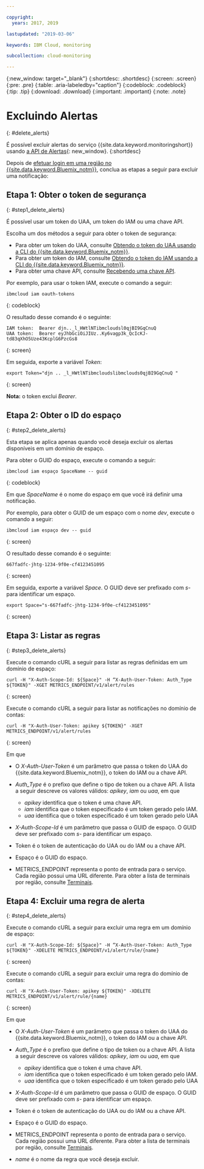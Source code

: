 ```yaml
---

copyright:
  years: 2017, 2019

lastupdated: "2019-03-06"

keywords: IBM Cloud, monitoring

subcollection: cloud-monitoring

---
```


{:new_window: target="_blank"}
{:shortdesc: .shortdesc}
{:screen: .screen}
{:pre: .pre}
{:table: .aria-labeledby="caption"}
{:codeblock: .codeblock}
{:tip: .tip}
{:download: .download}
{:important: .important}
{:note: .note}



# Excluindo Alertas
{: #delete_alerts}

É possível excluir alertas do serviço {{site.data.keyword.monitoringshort}} usando [a API de Alertas](https://console.bluemix.net/apidocs/940-ibm-cloud-monitoring-alerts-api?&language=node#introduction){: new_window}.
{:shortdesc}


Depois de [efetuar login em uma região no {{site.data.keyword.Bluemix_notm}}](/docs/services/cloud-monitoring/qa?topic=cloud-monitoring-cli_qa#login), conclua as etapas a seguir para excluir uma notificação:


## Etapa 1: Obter o token de segurança
{: #step1_delete_alerts}

É possível usar um token do UAA, um token do IAM ou uma chave API. 

Escolha um dos métodos a seguir para obter o token de segurança:
	
* Para obter um token do UAA, consulte [Obtendo o token do UAA usando a CLI do {{site.data.keyword.Bluemix_notm}}](/docs/services/cloud-monitoring/security?topic=cloud-monitoring-auth_uaa#uaa_cli).
* Para obter um token do IAM, consulte [Obtendo o token do IAM usando a CLI do {{site.data.keyword.Bluemix_notm}}](/docs/services/cloud-monitoring/security?topic=cloud-monitoring-auth_iam#auth_iam).
* Para obter uma chave API, consulte [Recebendo uma chave API](/docs/services/cloud-monitoring/security?topic=cloud-monitoring-auth_api_key#auth_api_key).
	
Por exemplo, para usar o token IAM, execute o comando a seguir:

```
ibmcloud iam oauth-tokens
```
{: codeblock}
	
O resultado desse comando é o seguinte:
	
```
IAM token:  Bearer djn.._l_HWtlNTibmcloudsl0qjBI9GqCnuQ
UAA token:  Bearer eyJhbGciOiJIUz..Ky6vagp3k_QcIcKJ-td83qXhO5Uze43KcplG6PzcGs8
```
{: screen}
	
Em seguida, exporte a variável *Token*:
	
```
export Token="djn .. _l_HWtlNTibmcloudslibmclouds0qjBI9GqCnuQ "
```
{: screen}
	
**Nota:** o token exclui *Bearer*.
	

## Etapa 2: Obter o ID do espaço 
{: #step2_delete_alerts}

Esta etapa se aplica apenas quando você deseja excluir os alertas disponíveis em um domínio de espaço.

Para obter o GUID do espaço, execute o comando a seguir:
	
```
ibmcloud iam espaço SpaceName -- guid
```
{: codeblock}
	
Em que *SpaceName* é o nome do espaço em que você irá definir uma notificação. 
	
Por exemplo, para obter o GUID de um espaço com o nome *dev*, execute o comando a seguir:
	
```
ibmcloud iam espaço dev -- guid
```
{: screen}
	
O resultado desse comando é o seguinte:
	
```
667fadfc-jhtg-1234-9f0e-cf4123451095
```
{: screen}
	
Em seguida, exporte a variável *Space*. O GUID deve ser prefixado com *s-* para identificar um espaço.
	
```
export Space="s-667fadfc-jhtg-1234-9f0e-cf4123451095"
```
{: screen}

	

## Etapa 3: Listar as regras
{: #step3_delete_alerts}


Execute o comando cURL a seguir para listar as regras definidas em um domínio de espaço:

```
curl -H "X-Auth-Scope-Id: ${Space}" -H “X-Auth-User-Token: Auth_Type ${TOKEN}" -XGET METRICS_ENDPOINT/v1/alert/rules

```
{: screen}

Execute o comando cURL a seguir para listar as notificações no domínio de contas:

```
curl -H "X-Auth-User-Token: apikey ${TOKEN}" -XGET METRICS_ENDPOINT/v1/alert/rules
```
{: screen}

Em que
	
* O *X-Auth-User-Token* é um parâmetro que passa o token do UAA do {{site.data.keyword.Bluemix_notm}}, o token do IAM ou a chave API.
	
* *Auth_Type* é o prefixo que define o tipo de token ou a chave API. A lista a seguir descreve os valores válidos: *apikey*, *iam* ou *uaa*, em que

    * *apikey* identifica que o token é uma chave API.
	* *iam* identifica que o token especificado é um token gerado pelo IAM.
	* *uaa* identifica que o token especificado é um token gerado pelo UAA
	
* *X-Auth-Scope-Id* é um parâmetro que passa o GUID de espaço. O GUID deve ser prefixado com *s-* para identificar um espaço. 
	
* Token é o token de autenticação do UAA ou do IAM ou a chave API.
	
* Espaço é o GUID do espaço. 
	
* METRICS_ENDPOINT representa o ponto de entrada para o serviço. Cada região possui uma URL diferente. Para obter a lista de terminais por região, consulte [Terminais](/docs/services/cloud-monitoring?topic=cloud-monitoring-send_retrieve_metrics_ov#endpoints).


## Etapa 4: Excluir uma regra de alerta
{: #step4_delete_alerts}
  

Execute o comando cURL a seguir para excluir uma regra em um domínio de espaço:

```
curl -H "X-Auth-Scope-Id: ${Space}" -H “X-Auth-User-Token: Auth_Type ${TOKEN}" -XDELETE METRICS_ENDPOINT/v1/alert/rule/{name} 
```
{: screen}

Execute o comando cURL a seguir para excluir uma regra do domínio de contas:

```
curl -H "X-Auth-User-Token: apikey ${TOKEN}" -XDELETE METRICS_ENDPOINT/v1/alert/rule/{name} 
```
{: screen}

	
Em que
	
* O *X-Auth-User-Token* é um parâmetro que passa o token do UAA do {{site.data.keyword.Bluemix_notm}}, o token do IAM ou a chave API.
	
* *Auth_Type* é o prefixo que define o tipo de token ou a chave API. A lista a seguir descreve os valores válidos: *apikey*, *iam* ou *uaa*, em que

    * *apikey* identifica que o token é uma chave API.
	* *iam* identifica que o token especificado é um token gerado pelo IAM.
	* *uaa* identifica que o token especificado é um token gerado pelo UAA
	
* *X-Auth-Scope-Id* é um parâmetro que passa o GUID de espaço. O GUID deve ser prefixado com *s-* para identificar um espaço. 
	
* Token é o token de autenticação do UAA ou do IAM ou a chave API.
	
* Espaço é o GUID do espaço. 
	
* METRICS_ENDPOINT representa o ponto de entrada para o serviço. Cada região possui uma URL diferente. Para obter a lista de terminais por região, consulte [Terminais](/docs/services/cloud-monitoring?topic=cloud-monitoring-send_retrieve_metrics_ov#endpoints).

* *name* é o nome da regra que você deseja excluir.
	
